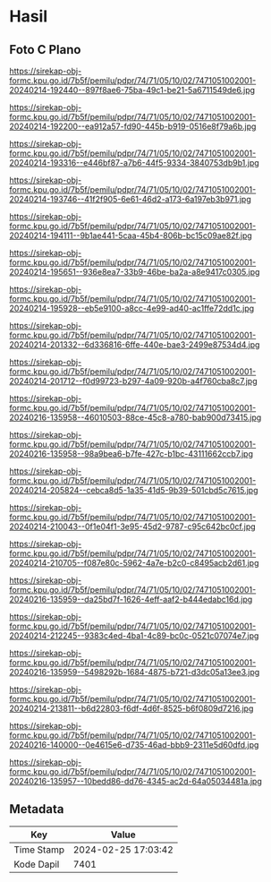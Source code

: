 # Hasil

## Foto C Plano

https://sirekap-obj-formc.kpu.go.id/7b5f/pemilu/pdpr/74/71/05/10/02/7471051002001-20240214-192440--897f8ae6-75ba-49c1-be21-5a6711549de6.jpg

https://sirekap-obj-formc.kpu.go.id/7b5f/pemilu/pdpr/74/71/05/10/02/7471051002001-20240214-192200--ea912a57-fd90-445b-b919-0516e8f79a6b.jpg

https://sirekap-obj-formc.kpu.go.id/7b5f/pemilu/pdpr/74/71/05/10/02/7471051002001-20240214-193316--e446bf87-a7b6-44f5-9334-3840753db9b1.jpg

https://sirekap-obj-formc.kpu.go.id/7b5f/pemilu/pdpr/74/71/05/10/02/7471051002001-20240214-193746--41f2f905-6e61-46d2-a173-6a197eb3b971.jpg

https://sirekap-obj-formc.kpu.go.id/7b5f/pemilu/pdpr/74/71/05/10/02/7471051002001-20240214-194111--9b1ae441-5caa-45b4-806b-bc15c09ae82f.jpg

https://sirekap-obj-formc.kpu.go.id/7b5f/pemilu/pdpr/74/71/05/10/02/7471051002001-20240214-195651--936e8ea7-33b9-46be-ba2a-a8e9417c0305.jpg

https://sirekap-obj-formc.kpu.go.id/7b5f/pemilu/pdpr/74/71/05/10/02/7471051002001-20240214-195928--eb5e9100-a8cc-4e99-ad40-ac1ffe72dd1c.jpg

https://sirekap-obj-formc.kpu.go.id/7b5f/pemilu/pdpr/74/71/05/10/02/7471051002001-20240214-201332--6d336816-6ffe-440e-bae3-2499e87534d4.jpg

https://sirekap-obj-formc.kpu.go.id/7b5f/pemilu/pdpr/74/71/05/10/02/7471051002001-20240214-201712--f0d99723-b297-4a09-920b-a4f760cba8c7.jpg

https://sirekap-obj-formc.kpu.go.id/7b5f/pemilu/pdpr/74/71/05/10/02/7471051002001-20240216-135958--46010503-88ce-45c8-a780-bab900d73415.jpg

https://sirekap-obj-formc.kpu.go.id/7b5f/pemilu/pdpr/74/71/05/10/02/7471051002001-20240216-135958--98a9bea6-b7fe-427c-b1bc-43111662ccb7.jpg

https://sirekap-obj-formc.kpu.go.id/7b5f/pemilu/pdpr/74/71/05/10/02/7471051002001-20240214-205824--cebca8d5-1a35-41d5-9b39-501cbd5c7615.jpg

https://sirekap-obj-formc.kpu.go.id/7b5f/pemilu/pdpr/74/71/05/10/02/7471051002001-20240214-210043--0f1e04f1-3e95-45d2-9787-c95c642bc0cf.jpg

https://sirekap-obj-formc.kpu.go.id/7b5f/pemilu/pdpr/74/71/05/10/02/7471051002001-20240214-210705--f087e80c-5962-4a7e-b2c0-c8495acb2d61.jpg

https://sirekap-obj-formc.kpu.go.id/7b5f/pemilu/pdpr/74/71/05/10/02/7471051002001-20240216-135959--da25bd7f-1626-4eff-aaf2-b444edabc16d.jpg

https://sirekap-obj-formc.kpu.go.id/7b5f/pemilu/pdpr/74/71/05/10/02/7471051002001-20240214-212245--9383c4ed-4ba1-4c89-bc0c-0521c07074e7.jpg

https://sirekap-obj-formc.kpu.go.id/7b5f/pemilu/pdpr/74/71/05/10/02/7471051002001-20240216-135959--5498292b-1684-4875-b721-d3dc05a13ee3.jpg

https://sirekap-obj-formc.kpu.go.id/7b5f/pemilu/pdpr/74/71/05/10/02/7471051002001-20240214-213811--b6d22803-f6df-4d6f-8525-b6f0809d7216.jpg

https://sirekap-obj-formc.kpu.go.id/7b5f/pemilu/pdpr/74/71/05/10/02/7471051002001-20240216-140000--0e4615e6-d735-46ad-bbb9-2311e5d60dfd.jpg

https://sirekap-obj-formc.kpu.go.id/7b5f/pemilu/pdpr/74/71/05/10/02/7471051002001-20240216-135957--10bedd86-dd76-4345-ac2d-64a05034481a.jpg


## Metadata

| Key        | Value               |
| ---------- | ------------------- |
| Time Stamp | 2024-02-25 17:03:42 |
| Kode Dapil | 7401                |



